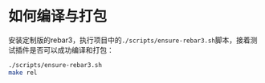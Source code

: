 # 如何编译与打包

安装定制版的rebar3，执行项目中的`./scripts/ensure-rebar3.sh`脚本，接着测试插件是否可以成功编译和打包：

```bash
./scripts/ensure-rebar3.sh
make rel
```